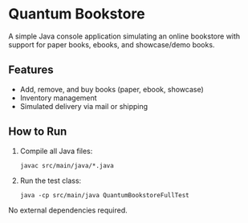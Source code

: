 # Quantum Bookstore

A simple Java console application simulating an online bookstore with support for paper books, ebooks, and showcase/demo books.

## Features

- Add, remove, and buy books (paper, ebook, showcase)
- Inventory management
- Simulated delivery via mail or shipping

## How to Run

1. Compile all Java files:
   ```
   javac src/main/java/*.java
   ```
2. Run the test class:
   ```
   java -cp src/main/java QuantumBookstoreFullTest
   ```

No external dependencies required.
